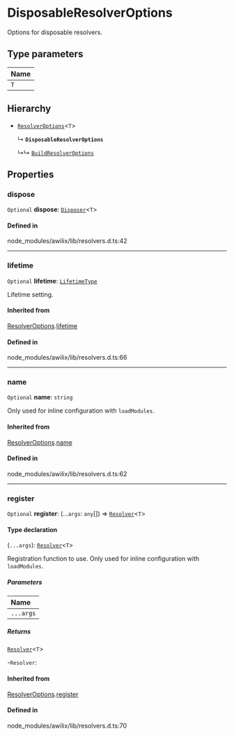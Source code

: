 # DisposableResolverOptions

Options for disposable resolvers.

## Type parameters

| Name |
| :------ |
| `T` | `object` |

## Hierarchy

- [`ResolverOptions`](ResolverOptions.md)<`T`\>

  ↳ **`DisposableResolverOptions`**

  ↳↳ [`BuildResolverOptions`](BuildResolverOptions.md)

## Properties

### dispose

 `Optional` **dispose**: [`Disposer`](../index.md#disposer)<`T`\>

#### Defined in

node_modules/awilix/lib/resolvers.d.ts:42

___

### lifetime

 `Optional` **lifetime**: [`LifetimeType`](../index.md#lifetimetype)

Lifetime setting.

#### Inherited from

[ResolverOptions](ResolverOptions.md).[lifetime](ResolverOptions.md#lifetime)

#### Defined in

node_modules/awilix/lib/resolvers.d.ts:66

___

### name

 `Optional` **name**: `string`

Only used for inline configuration with `loadModules`.

#### Inherited from

[ResolverOptions](ResolverOptions.md).[name](ResolverOptions.md#name)

#### Defined in

node_modules/awilix/lib/resolvers.d.ts:62

___

### register

 `Optional` **register**: (...`args`: `any`[]) => [`Resolver`](Resolver.md)<`T`\>

#### Type declaration

(`...args`): [`Resolver`](Resolver.md)<`T`\>

Registration function to use. Only used for inline configuration with `loadModules`.

##### Parameters

| Name |
| :------ |
| `...args` | `any`[] |

##### Returns

[`Resolver`](Resolver.md)<`T`\>

-`Resolver`: 

#### Inherited from

[ResolverOptions](ResolverOptions.md).[register](ResolverOptions.md#register)

#### Defined in

node_modules/awilix/lib/resolvers.d.ts:70
